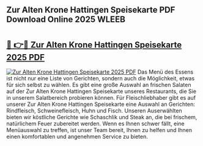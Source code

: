 ## Zur Alten Krone Hattingen Speisekarte PDF Download Online 2025 WLEEB

# <h2><a href="http://gcb0e6j.nevu.top/?p=Zur+Alten+Krone+Hattingen+Speisekarte">🔗 👉🔴 Zur Alten Krone Hattingen Speisekarte 2025 PDF</a></h2>

[![Zur Alten Krone Hattingen Speisekarte 2025 PDF](https://i.imgur.com/dBaPXMq.png)](http://gcb0e6j.nevu.top/?p=Zur+Alten+Krone+Hattingen+Speisekarte)
Das Menü des Essens ist nicht nur eine Liste von Gerichten, sondern auch die Möglichkeit, etwas für sich selbst zu wählen. Es gibt eine große Auswahl an frischen Salaten auf der Zur Alten Krone Hattingen Speisekarte unseres Restaurants, die Sie in unserem Salatbereich probieren können. Für Fleischliebhaber gibt es auf unserer Zur Alten Krone Hattingen Speisekarte eine Auswahl an Gerichten: Rindfleisch, Schweinefleisch, Huhn und Fisch. Unseren Auserwählten bieten wir köstliche Gerichte wie Schaschlik und Steak an, die bei frischem, natürlichem Feuer zubereitet werden. Wenn es Ihnen schwer fällt, eine Menüauswahl zu treffen, ist unser Team bereit, Ihnen zu helfen und Ihnen einen komfortablen und angenehmen Service zu bieten.

